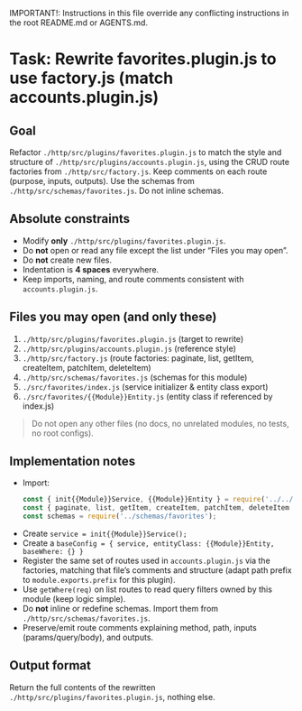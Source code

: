IMPORTANT!: Instructions in this file override any conflicting instructions in the root README.md or AGENTS.md.

# Task: Rewrite favorites.plugin.js to use factory.js (match accounts.plugin.js)

## Goal
Refactor `./http/src/plugins/favorites.plugin.js` to match the style and structure of `./http/src/plugins/accounts.plugin.js`, using the CRUD route factories from `./http/src/factory.js`. Keep comments on each route (purpose, inputs, outputs). Use the schemas from `./http/src/schemas/favorites.js`. Do not inline schemas.

## Absolute constraints
- Modify **only** `./http/src/plugins/favorites.plugin.js`.
- Do **not** open or read any file except the list under “Files you may open”.
- Do **not** create new files.
- Indentation is **4 spaces** everywhere.
- Keep imports, naming, and route comments consistent with `accounts.plugin.js`.

## Files you may open (and only these)
1. `./http/src/plugins/favorites.plugin.js`        (target to rewrite)  
2. `./http/src/plugins/accounts.plugin.js`         (reference style)  
3. `./http/src/factory.js`                         (route factories: paginate, list, getItem, createItem, patchItem, deleteItem)  
4. `./http/src/schemas/favorites.js`              (schemas for this module)  
5. `./src/favorites/index.js`                     (service initializer & entity class export)  
6. `./src/favorites/{{Module}}Entity.js`          (entity class if referenced by index.js)  

> Do not open any other files (no docs, no unrelated modules, no tests, no root configs).

## Implementation notes
- Import:
    ```js
    const { init{{Module}}Service, {{Module}}Entity } = require('../../src/favorites');
    const { paginate, list, getItem, createItem, patchItem, deleteItem } = require('../factory');
    const schemas = require('../schemas/favorites');
    ```
- Create `service = init{{Module}}Service();`
- Create a `baseConfig = { service, entityClass: {{Module}}Entity, baseWhere: {} }`
- Register the same set of routes used in `accounts.plugin.js` via the factories, matching that file’s comments and structure (adapt path prefix to `module.exports.prefix` for this plugin).
- Use `getWhere(req)` on list routes to read query filters owned by this module (keep logic simple).
- Do **not** inline or redefine schemas. Import them from `./http/src/schemas/favorites.js`.
- Preserve/emit route comments explaining method, path, inputs (params/query/body), and outputs.

## Output format
Return the full contents of the rewritten `./http/src/plugins/favorites.plugin.js`, nothing else.